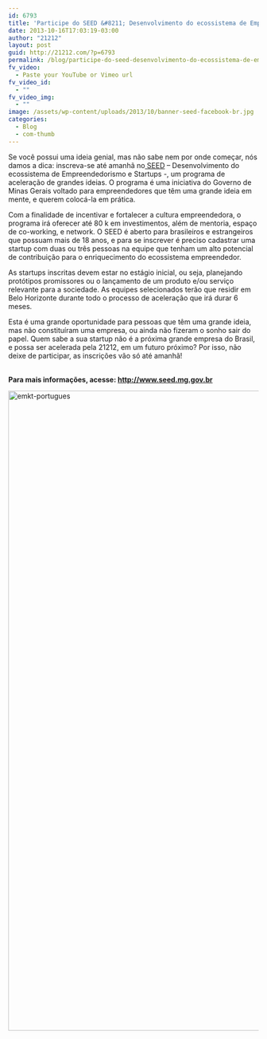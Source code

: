 ```yaml
---
id: 6793
title: 'Participe do SEED &#8211; Desenvolvimento do ecossistema de Empreendedorismo e Startups'
date: 2013-10-16T17:03:19-03:00
author: "21212"
layout: post
guid: http://21212.com/?p=6793
permalink: /blog/participe-do-seed-desenvolvimento-do-ecossistema-de-empreendedorismo-e-startups/
fv_video:
  - Paste your YouTube or Vimeo url
fv_video_id:
  - ""
fv_video_img:
  - ""
image: /assets/wp-content/uploads/2013/10/banner-seed-facebook-br.jpg
categories:
  - Blog
  - com-thumb
---
```

<p dir="ltr">
  Se você possui uma ideia genial, mas não sabe nem por onde começar, nós damos a dica: inscreva-se até amanhã no<a href="http://www.seed.mg.gov.br"> SEED</a> &#8211; Desenvolvimento do ecossistema de Empreendedorismo e Startups -, um programa de aceleração de grandes ideias. O programa é uma iniciativa do Governo de Minas Gerais voltado para empreendedores que têm uma grande ideia em mente, e querem colocá-la em prática.
</p>

Com a finalidade de incentivar e fortalecer a cultura empreendedora, o programa irá oferecer até 80 k em investimentos, além de mentoria, espaço de co-working, e network. O SEED é aberto para brasileiros e estrangeiros que possuam mais de 18 anos, e para se inscrever é preciso cadastrar uma startup com duas ou três pessoas na equipe que tenham um alto potencial de contribuição para o enriquecimento do ecossistema empreendedor.

As startups inscritas devem estar no estágio inicial, ou seja, planejando protótipos promissores ou o lançamento de um produto e/ou serviço relevante para a sociedade. As equipes selecionados terão que residir em Belo Horizonte durante todo o processo de aceleração que irá durar 6 meses.

Esta é uma grande oportunidade para pessoas que têm uma grande ideia, mas não constituíram uma empresa, ou ainda não fizeram o sonho sair do papel. Quem sabe a sua startup não é a próxima grande empresa do Brasil, e possa ser acelerada pela 21212, em um futuro próximo? Por isso, não deixe de participar, as inscrições vão só até amanhã!

<b id="docs-internal-guid-350e3274-c2d7-9b68-3a89-0dde8d52c1ee"><br /> Para mais informações, acesse: <a href="http://www.seed.mg.gov.br">http://www.seed.mg.gov.br</a></b>

[<img class="aligncenter size-full wp-image-6794" alt="emkt-portugues" src="{{ site.url }}/assets/wp-content/uploads/2013/10/emkt-portugues.jpg" width="600" height="1285" srcset="{{ site.url }}/assets/wp-content/uploads/2013/10/emkt-portugues.jpg 600w, {{ site.url }}/assets/wp-content/uploads/2013/10/emkt-portugues-140x300.jpg 140w, {{ site.url }}/assets/wp-content/uploads/2013/10/emkt-portugues-478x1024.jpg 478w" sizes="(max-width: 600px) 100vw, 600px" />](http://21212.com/assets/wp-content/uploads/2013/10/emkt-portugues.jpg)